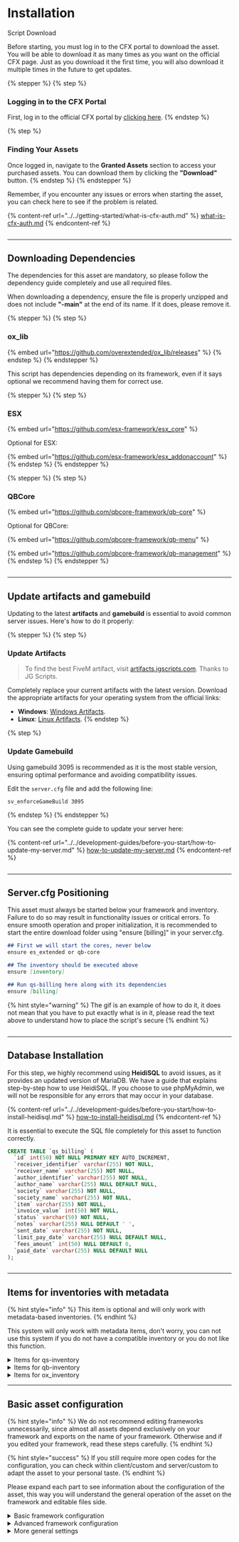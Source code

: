 # Installation

Script Download

Before starting, you must log in to the CFX portal to download the asset. You will be able to download it as many times as you want on the official CFX page. Just as you download it the first time, you will also download it multiple times in the future to get updates.

{% stepper %}
{% step %}
### Logging in to the CFX Portal

First, log in to the official CFX portal by [clicking here](https://portal.cfx.re/assets/granted-assets).
{% endstep %}

{% step %}
### Finding Your Assets

Once logged in, navigate to the **Granted Assets** section to access your purchased assets. You can download them by clicking the **"Download"** button.
{% endstep %}
{% endstepper %}

Remember, if you encounter any issues or errors when starting the asset, you can check here to see if the problem is related.

{% content-ref url="../../getting-started/what-is-cfx-auth.md" %}
[what-is-cfx-auth.md](../../getting-started/what-is-cfx-auth.md)
{% endcontent-ref %}

<div data-full-width="false"><figure><img src="../../.gitbook/assets/ezgif-5-f03822751d.gif" alt=""><figcaption></figcaption></figure></div>

***

## Downloading Dependencies

The dependencies for this asset are mandatory, so please follow the dependency guide completely and use all required files.

When downloading a dependency, ensure the file is properly unzipped and does not include **"-main"** at the end of its name. If it does, please remove it.

{% stepper %}
{% step %}
### ox\_lib

{% embed url="https://github.com/overextended/ox_lib/releases" %}
{% endstep %}
{% endstepper %}

This script has dependencies depending on its framework, even if it says optional we recommend having them for correct use.

{% stepper %}
{% step %}
### ESX

{% embed url="https://github.com/esx-framework/esx_core" %}

Optional for ESX:

{% embed url="https://github.com/esx-framework/esx_addonaccount" %}
{% endstep %}
{% endstepper %}

{% stepper %}
{% step %}
### QBCore

{% embed url="https://github.com/qbcore-framework/qb-core" %}

Optional for QBCore:

{% embed url="https://github.com/qbcore-framework/qb-menu" %}

{% embed url="https://github.com/qbcore-framework/qb-management" %}
{% endstep %}
{% endstepper %}

<figure><img src="../../.gitbook/assets/ezgif-5-ee6f842765 (1).gif" alt=""><figcaption></figcaption></figure>

***

## Update artifacts and gamebuild

Updating to the latest **artifacts** and **gamebuild** is essential to avoid common server issues. Here's how to do it properly:

{% stepper %}
{% step %}
### Update Artifacts

> To find the best FiveM artifact, visit [artifacts.jgscripts.com](https://artifacts.jgscripts.com). Thanks to JG Scripts.

Completely replace your current artifacts with the latest version. Download the appropriate artifacts for your operating system from the official links:

* **Windows**: [Windows Artifacts](https://runtime.fivem.net/artifacts/fivem/build_server_windows/master/).
* **Linux**: [Linux Artifacts](https://runtime.fivem.net/artifacts/fivem/build_proot_linux/master/).
{% endstep %}

{% step %}
### Update Gamebuild

Using gamebuild 3095 is recommended as it is the most stable version, ensuring optimal performance and avoiding compatibility issues.

Edit the `server.cfg` file and add the following line:

```plaintext
sv_enforceGameBuild 3095
```
{% endstep %}
{% endstepper %}

You can see the complete guide to update your server here:

{% content-ref url="../../development-guides/before-you-start/how-to-update-my-server.md" %}
[how-to-update-my-server.md](../../development-guides/before-you-start/how-to-update-my-server.md)
{% endcontent-ref %}

<figure><img src="../../.gitbook/assets/ezgif-2-2221374386.gif" alt=""><figcaption></figcaption></figure>

***

## Server.cfg Positioning

This asset must always be started below your framework and inventory. Failure to do so may result in functionality issues or critical errors. To ensure smooth operation and proper initialization, it is recommended to start the entire download folder using "ensure \[billing]" in your server.cfg.

```markdown
## First we will start the cores, never below
ensure es_extended or qb-core

## The inventory should be executed above
ensure [inventory]

## Run qs-billing here along with its dependencies
ensure [billing]
```

{% hint style="warning" %}
The gif is an example of how to do it, it does not mean that you have to put exactly what is in it, please read the text above to understand how to place the script's secure
{% endhint %}

<figure><img src="../../.gitbook/assets/ezgif-7-18d691812a.gif" alt=""><figcaption></figcaption></figure>

***

## **Database Installation**

For this step, we highly recommend using **HeidiSQL** to avoid issues, as it provides an updated version of MariaDB. We have a guide that explains step-by-step how to use HeidiSQL. If you choose to use phpMyAdmin, we will not be responsible for any errors that may occur in your database.

{% content-ref url="../../development-guides/before-you-start/how-to-install-heidisql.md" %}
[how-to-install-heidisql.md](../../development-guides/before-you-start/how-to-install-heidisql.md)
{% endcontent-ref %}

It is essential to execute the SQL file completely for this asset to function correctly.

```sql
CREATE TABLE `qs_billing` (
  `id` int(50) NOT NULL PRIMARY KEY AUTO_INCREMENT,
  `receiver_identifier` varchar(255) NOT NULL,
  `receiver_name` varchar(255) NOT NULL,
  `author_identifier` varchar(255) NOT NULL,
  `author_name` varchar(255) NULL DEFAULT NULL,
  `society` varchar(255) NOT NULL,
  `society_name` varchar(255) NOT NULL,
  `item` varchar(255) NOT NULL,
  `invoice_value` int(50) NOT NULL,
  `status` varchar(50) NOT NULL,
  `notes` varchar(255) NULL DEFAULT ' ',
  `sent_date` varchar(255) NOT NULL,
  `limit_pay_date` varchar(255) NULL DEFAULT NULL,
  `fees_amount` int(50) NULL DEFAULT 0,
  `paid_date` varchar(255) NULL DEFAULT NULL
);
```

<figure><img src="../../.gitbook/assets/ezgif-7-08fed20fdc.gif" alt=""><figcaption></figcaption></figure>

***

## Items for inventories with metadata

{% hint style="info" %}
This item is optional and will only work with metadata-based inventories.
{% endhint %}

This system will only work with metadata items, don't worry, you can not use this system if you do not have a compatible inventory or you do not like this function.

<details>

<summary>Items for qs-inventory</summary>

<pre class="language-lua"><code class="lang-lua"><strong>['bill_paper'] = {
</strong>    ['name'] = 'bill_paper',
    ['label'] = 'Bill Paper',
    ['weight'] = 0,
<strong>    ['type'] = 'item',
</strong>    ['image'] = 'bill_paper.png',
    ['unique'] = true,
    ['useable'] = true,
    ['shouldClose'] = true,
    ['combinable'] = nil,
    ['description'] = 'View your invoice'
},
</code></pre>

</details>

<details>

<summary>Items for qb-inventory</summary>

```lua
    ['bill_paper'] = {
        ['name'] = 'bill_paper',
        ['label'] = 'Bill Paper',
        ['weight'] = 10,
        ['type'] = 'item',
        ['image'] = 'bill_paper.png',
        ['unique'] = false,
        ['useable'] = true,
        ['shouldClose'] = true,
        ['combinable'] = nil,
        ['description'] = 'Visa card, can be used via ATM'
    },
```

</details>

<details>

<summary>Items for ox_inventory</summary>

```lua
['bill_paper'] = {
    label = 'Bill paper',
    weight = 1,
    stack = false,
    close = false,
},
```

</details>

***

## Basic asset configuration

{% hint style="info" %}
We do not recommend editing frameworks unnecessarily, since almost all assets depend exclusively on your framework and exports on the name of your framework. Otherwise and if you edited your framework, read these steps carefully.
{% endhint %}

{% hint style="success" %}
If you still require more open codes for the configuration, you can check within client/custom and server/custom to adapt the asset to your personal taste.
{% endhint %}

Please expand each part to see information about the configuration of the asset, this way you will understand the general operation of the asset on the framework and editable files side.

<details>

<summary>Basic framework configuration</summary>

The asset will work automatically if your framework is called es\_extended or qb-core, it will automatically detect if any of them are started. In case your framework has been renamed, you can modify it in config.lua to edit the name of your framework.

</details>

<details>

<summary>Advanced framework configuration</summary>

If your framework is completely modified, both in events and name, you should access client/custom/framework or server/custom/framework to adapt the native events of your framework to the codes you have created. If this step doesn't work, we ask that you ask your framework modifier or trusted developer for help.

</details>

<details>

<summary>More general settings</summary>

This asset contains multiple configurations within the config folder. But you can also access more open source and configurations within client/custom or server/custom. We do not recommend using these configurations if you do not have the basics of programming.

</details>
